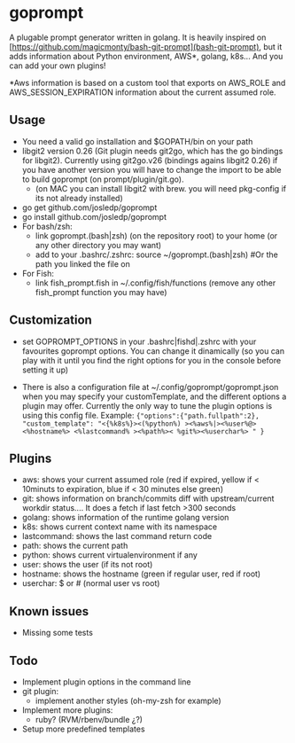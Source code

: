 # goprompt

A plugable prompt generator written in golang. It is heavily inspired on
[https://github.com/magicmonty/bash-git-prompt](bash-git-prompt), but it adds
information about Python environment, AWS*, golang, k8s... And you can add your
own plugins!

*Aws information is based on a custom tool that exports on AWS_ROLE and
AWS_SESSION_EXPIRATION information about the current assumed role.

## Usage

* You need a valid go installation and $GOPATH/bin on your path
* libgit2 version 0.26 (Git plugin needs git2go, which has the go bindings for libgit2).
  Currently using git2go.v26 (bindings agains libgit2 0.26) if you have another
  version you will have to change the import to be able to build goprompt (on prompt/plugin/git.go).
  * (on MAC you can install libgit2 with brew. you will need pkg-config if its not already installed)
* go get github.com/josledp/goprompt
* go install github.com/josledp/goprompt
* For bash/zsh:
  * link goprompt.(bash|zsh) (on the repository root) to your home (or any other directory you may want)
  * add to your .bashrc/.zshrc:
    source ~/goprompt.(bash|zsh) #Or the path you linked the file on
* For Fish:
  * link fish_prompt.fish in ~/.config/fish/functions (remove any other fish_prompt
    function you may have)

## Customization

* set GOPROMPT_OPTIONS in your .bashrc|fishd|.zshrc with your favourites
  goprompt options. You can change it dinamically (so you can play with it
  until you find the right options for you in the console before setting it up)

* There is also a configuration file at ~/.config/goprompt/goprompt.json when
  you may specify your customTemplate, and the different options a plugin may
  offer. Currently the only way to tune the plugin options is using this config
  file.
  Example:
    ```{"options":{"path.fullpath":2}, "custom_template": "<{%k8s%}><(%python%) ><%aws%|><%user%@><%hostname%> <%lastcommand% ><%path%>< %git%><%userchar%> " }```
## Plugins

* aws: shows your current assumed role (red if expired, yellow if < 10minuts to
  expiration, blue if < 30 minutes else green)
* git: shows information on branch/commits diff with upstream/current workdir
  status.... It does a fetch if last fetch >300 seconds
* golang: shows information of the runtime golang version
* k8s: shows current context name with its namespace
* lastcommand: shows the last command return code
* path: shows the current path
* python: shows current virtualenvironment if any
* user: shows the user (if its not root)
* hostname: shows the hostname (green if regular user, red if root)
* userchar: $ or # (normal user vs root)

## Known issues
* Missing some tests 

## Todo
* Implement plugin options in the command line
* git plugin:
  * implement another styles (oh-my-zsh for example)
* Implement more plugins:
  * ruby? (RVM/rbenv/bundle ¿?)
* Setup more predefined templates
